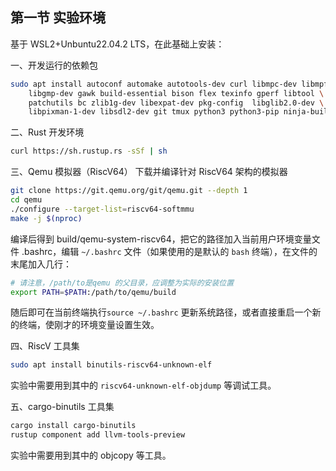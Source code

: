 ## 第一节 实验环境

基于 WSL2+Unbuntu22.04.2 LTS，在此基础上安装：

一、开发运行的依赖包

```bash
sudo apt install autoconf automake autotools-dev curl libmpc-dev libmpfr-dev \
	libgmp-dev gawk build-essential bison flex texinfo gperf libtool \
	patchutils bc zlib1g-dev libexpat-dev pkg-config  libglib2.0-dev \
	libpixman-1-dev libsdl2-dev git tmux python3 python3-pip ninja-build
```

二、Rust 开发环境

```bash
curl https://sh.rustup.rs -sSf | sh
```

三、Qemu 模拟器（RiscV64）
下载并编译针对 RiscV64 架构的模拟器

```bash
git clone https://git.qemu.org/git/qemu.git --depth 1
cd qemu
./configure --target-list=riscv64-softmmu
make -j $(nproc)
```

编译后得到 build/qemu-system-riscv64，把它的路径加入当前用户环境变量文件 .bashrc，编辑 `~/.bashrc` 文件（如果使用的是默认的 `bash` 终端），在文件的末尾加入几行：

```bash
# 请注意，/path/to是qemu 的父目录，应调整为实际的安装位置
export PATH=$PATH:/path/to/qemu/build
```

随后即可在当前终端执行`source ~/.bashrc` 更新系统路径，或者直接重启一个新的终端，使刚才的环境变量设置生效。

四、RiscV 工具集

```bash
sudo apt install binutils-riscv64-unknown-elf
```

实验中需要用到其中的 `riscv64-unknown-elf-objdump` 等调试工具。

五、cargo-binutils 工具集

```bash
cargo install cargo-binutils
rustup component add llvm-tools-preview
```

实验中需要用到其中的 objcopy 等工具。
